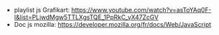 - playlist js Grafikart: https://www.youtube.com/watch?v=asToYAq0F-I&list=PLjwdMgw5TTLXgsTQE_1PpRkC_yX47ZcGV
- Doc js mozilla: https://developer.mozilla.org/fr/docs/Web/JavaScript